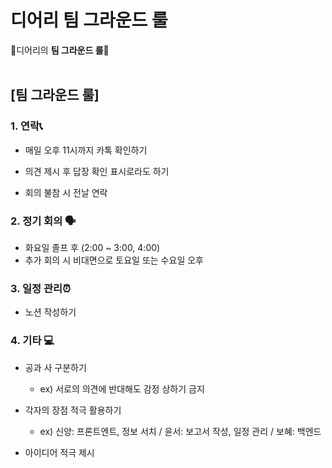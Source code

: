 # 디어리 팀 그라운드 룰

📓디어리의 <strong>팀 그라운드 룰</strong>📓
</br>
</br>


<h2> [팀 그라운드 룰] </h2>

<h3> 1. 연락📞 </h3>

-  매일 오후 11시까지 카톡 확인하기

-  의견 제시 후 답장 확인 표시로라도 하기

-  회의 불참 시 전날 연락

### 2. 정기 회의 🗣

- 화요일 졸프 후 (2:00 ~ 3:00, 4:00)
- 추가 회의 시 비대면으로 토요일 또는 수요일 오후


### 3. 일정 관리⏰
- 노션 작성하기

### 4. 기타 💻

-  공과 사 구분하기
    - ex) 서로의 의견에 반대해도 감정 상하기 금지

- 각자의 장점 적극 활용하기
    - ex) 신양: 프론트엔트, 정보 서치 / 윤서: 보고서  작성, 일정 관리 / 보혜: 백엔드

-  아이디어 적극 제시

</br>
</br>
